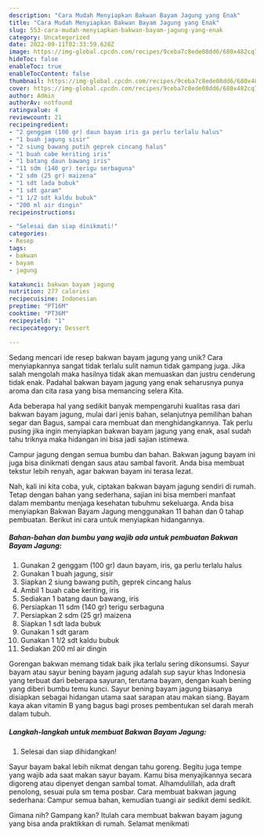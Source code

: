 ```yaml
---
description: "Cara Mudah Menyiapkan Bakwan Bayam Jagung yang Enak"
title: "Cara Mudah Menyiapkan Bakwan Bayam Jagung yang Enak"
slug: 553-cara-mudah-menyiapkan-bakwan-bayam-jagung-yang-enak
category: Uncategorized
date: 2022-09-11T02:33:59.628Z
image: https://img-global.cpcdn.com/recipes/9ceba7c8ede08dd6/680x482cq70/bakwan-bayam-jagung-foto-resep-utama.jpg
hideToc: false
enableToc: true
enableTocContent: false
thumbnail: https://img-global.cpcdn.com/recipes/9ceba7c8ede08dd6/680x482cq70/bakwan-bayam-jagung-foto-resep-utama.jpg
cover: https://img-global.cpcdn.com/recipes/9ceba7c8ede08dd6/680x482cq70/bakwan-bayam-jagung-foto-resep-utama.jpg
author: Admin
authorAv: notfound
ratingvalue: 4
reviewcount: 21
recipeingredient:
- "2 genggam (100 gr) daun bayam iris ga perlu terlalu halus"
- "1 buah jagung sisir"
- "2 siung bawang putih geprek cincang halus"
- "1 buah cabe keriting iris"
- "1 batang daun bawang iris"
- "11 sdm (140 gr) terigu serbaguna"
- "2 sdm (25 gr) maizena"
- "1 sdt lada bubuk"
- "1 sdt garam"
- "1 1/2 sdt kaldu bubuk"
- "200 ml air dingin"
recipeinstructions:

- "Selesai dan siap dinikmati!"
categories:
- Resep
tags:
- bakwan
- bayam
- jagung

katakunci: bakwan bayam jagung 
nutrition: 277 calories
recipecuisine: Indonesian
preptime: "PT16M"
cooktime: "PT36M"
recipeyield: "1"
recipecategory: Dessert

---
```





Sedang mencari ide resep bakwan bayam jagung yang unik? Cara menyiapkannya sangat tidak terlalu sulit namun tidak gampang juga. Jika salah mengolah maka hasilnya tidak akan memuaskan dan justru cenderung tidak enak. Padahal bakwan bayam jagung yang enak seharusnya punya aroma dan cita rasa yang bisa memancing selera Kita.





Ada beberapa hal yang sedikit banyak mempengaruhi kualitas rasa dari bakwan bayam jagung, mulai dari jenis bahan, selanjutnya pemilihan bahan segar dan Bagus, sampai cara membuat dan menghidangkannya. Tak perlu pusing jika ingin menyiapkan bakwan bayam jagung yang enak,      asal sudah tahu triknya maka hidangan ini bisa jadi sajian istimewa.














Campur jagung dengan semua bumbu dan bahan. Bakwan jagung bayam ini juga bisa dinikmati dengan saus atau sambal favorit. Anda bisa membuat tekstur lebih renyah, agar bakwan bayam ini terasa lezat.






Nah, kali ini kita coba, yuk, ciptakan bakwan bayam jagung sendiri di rumah. Tetap dengan bahan yang sederhana, sajian ini bisa memberi manfaat dalam membantu menjaga kesehatan tubuhmu sekeluarga. Anda bisa menyiapkan Bakwan Bayam Jagung menggunakan 11 bahan dan 0 tahap pembuatan. Berikut ini cara untuk menyiapkan hidangannya.

<!--inarticleads1-->

##### Bahan-bahan dan bumbu yang wajib ada untuk pembuatan Bakwan Bayam Jagung:

1. Gunakan 2 genggam (100 gr) daun bayam, iris, ga perlu terlalu halus
1. Gunakan 1 buah jagung, sisir
1. Siapkan 2 siung bawang putih, geprek cincang halus
1. Ambil 1 buah cabe keriting, iris
1. Sediakan 1 batang daun bawang, iris
1. Persiapkan 11 sdm (140 gr) terigu serbaguna
1. Persiapkan 2 sdm (25 gr) maizena
1. Siapkan 1 sdt lada bubuk
1. Gunakan 1 sdt garam
1. Gunakan 1 1/2 sdt kaldu bubuk
1. Sediakan 200 ml air dingin


Gorengan bakwan memang tidak baik jika terlalu sering dikonsumsi. Sayur bayam atau sayur bening bayam jagung adalah sup sayur khas Indonesia yang terbuat dari beberapa sayuran, terutama bayam, dengan kuah bening yang diberi bumbu temu kunci. Sayur bening bayam jagung biasanya disiapkan sebagai hidangan utama saat sarapan atau makan siang. Bayam kaya akan vitamin B yang bagus bagi proses pembentukan sel darah merah dalam tubuh. 

<!--inarticleads2-->

##### Langkah-langkah untuk membuat Bakwan Bayam Jagung:


1. Selesai dan siap dihidangkan!

Sayur bayam bakal lebih nikmat dengan tahu goreng. Begitu juga tempe yang wajib ada saat makan sayur bayam. Kamu bisa menyajikannya secara digoreng atau dipenyet dengan sambal tomat. Alhamdulillah, ada draft penolong, sesuai pula sm tema posbar. Cara membuat bakwan jagung sederhana: Campur semua bahan, kemudian tuangi air sedikit demi sedikit. 

Gimana nih? Gampang kan? Itulah cara membuat bakwan bayam jagung yang bisa anda praktikkan di rumah. Selamat menikmati
